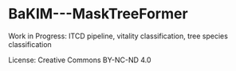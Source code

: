 # BaKIM---MaskTreeFormer
Work in Progress: ITCD pipeline, vitality classification, tree species classification

License: Creative Commons BY-NC-ND 4.0
